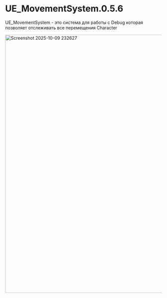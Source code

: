 # UE_MovementSystem.0.5.6
UE_MovementSystem - это система для работы с Debug которая позволяет отслеживать все перемещения Character

<img width="1524" height="830" alt="Screenshot 2025-10-09 232627" src="https://github.com/user-attachments/assets/3d25a87b-811e-4326-9820-1561fbea2136" />
